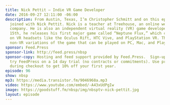 ```yaml
---
title: Nick Pettit — Indie VR Game Developer
date: 2016-09-27 12:11:00 -06:00
description: From Austin, Texas, I’m Christopher Schmitt and on this episode, I’m
  joined with Nick Pettit. Nick is a teacher at Treehouse, an online web education
  company. He is also an independent virtual reality (VR) game developer. On November
  15th, he releases his first major game called “Neptune Flux,” which can be experienced
  on VR headsets like the Oculus Rift, HTC Vive, and PlayStation VR. There are also
  non-VR variations of the game that can be played on PC, Mac, and PlayStation 4.
sponsor: Feed.Press
sponsor-link: http://feed.press/nbsp
sponsor-copy: Hosting and feed support provided by Feed.Press.  Sign-up today and
  try FeedPress on a 14 day trial (no contracts or commitments). Use promo code *nbsp*
  during checkout to get 10% off your first year.
episode: 96
show: nbsp
mp3: https://media.transistor.fm/9046968a.mp3
video: https://www.youtube.com/embed/-A43xUdPgIw
image: https://goodstuff.fm/nbsp/img/nbsptv-nick-pettit.jpg
layout: episode
---
```


